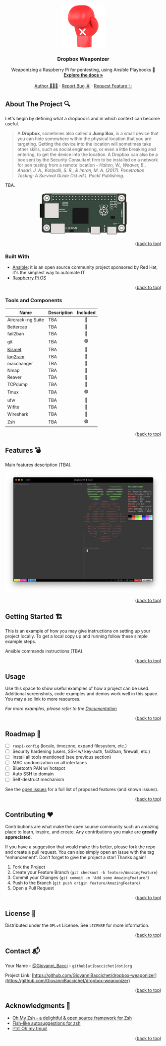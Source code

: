 <!-- Improved compatibility of back to top link: See: https://github.com/othneildrew/Best-README-Template/pull/73 -->
<a name="readme-top"></a>
<!--
*** Thanks for checking out the Best-README-Template. If you have a suggestion
*** that would make this better, please fork the repo and create a pull request
*** or simply open an issue with the tag "enhancement".
*** Don't forget to give the project a star!
*** Thanks again! Now go create something AMAZING! :D
-->


<!-- PROJECT LOGO -->
<br />
<div align="center">
  <a href="https://github.com/GiovanniBaccichet/dropbox-weaponizer">
    <img src="media/boxing_glove.png" alt="Logo" height="140">
  </a>

<h3 align="center">Dropbox Weaponizer</h3>

  <p align="center">
    Weaponizing a Raspberry Pi for pentesting, using Ansible Playbooks 🥊
    <br />
    <a href="https://docs.ansible.com/"><strong>Explore the docs »</strong></a>
    <br />
    <br />
    <a href="https://github.com/GiovanniBaccichet/">Author 👨🏻‍💻</a>
    ·
    <a href="https://github.com/GiovanniBaccichet/dropbox-weaponizer/issues">Report Bug 🪳</a>
    ·
    <a href="https://github.com/GiovanniBaccichet/dropbox-weaponizer/issues">Request Feature ✨</a>
  </p>
</div>



<!-- TABLE OF CONTENTS -->




<!-- ABOUT THE PROJECT -->
## About The Project 🔍

Let's begin by defining what a dropbox is and in which context can become useful.

> A **Dropbox**, sometimes also called a **Jump Box**, is a small device that you can hide somewhere within the physical location that you are targeting. Getting the device into the location will sometimes take other skills, such as social engineering, or even a little breaking and entering, to get the device into the location. A Dropbox can also be a box sent by the Security Consultant firm to be installed on a network for pen testing from a remote location - *Halton, W., Weaver, B., Ansari, J. A., Kotipalli, S. R., & Imran, M. A. (2017). Penetration Testing: A Survival Guide (1st ed.). Packt Publishing*.

TBA.

<p align="center">
  <img src="media/rpi-zero.png" alt="rpi-zero" height="140"/>
</p>


<p align="right">(<a href="#readme-top">back to top</a>)</p>



### Built With

- [Ansible](https://www.ansible.com/): it is an open source community project sponsored by Red Hat, it's the simplest way to automate IT
- [Raspberry Pi OS](https://www.raspberrypi.com/software/)

<p align="right">(<a href="#readme-top">back to top</a>)</p>

### Tools and Components

| Name   |      Description      | Included |
|----------|-------------|:------:|
| Aircrack-ng Suite |  TBA | 🔴 |
| Bettercap |    TBA   |  🔴 |
| fail2ban | TBA |    🔴 |
| git | TBA |    🟢 |
| [Kismet](https://www.kismetwireless.net/) | TBA |    🔴 |
| [log2ram](https://github.com/azlux/log2ram) | TBA |    🔴 |
| macchanger | TBA |    🔴 |
| Nmap | TBA |    🔴 |
| Reaver | TBA |    🔴 |
| TCPdump | TBA |    🔴 |
| Tmux | TBA |    🟢 |
| ufw | TBA |    🔴 |
| Wifite | TBA |    🔴 |
| Wireshark | TBA |    🔴 |
| Zsh | TBA |    🟢 |


<p align="right">(<a href="#readme-top">back to top</a>)</p>


<!-- FEATURES -->
## Features 💣

Main features description (TBA).

<p align="center">
  <img src="media/tmux.png" alt="tmux" />
</p>

<p align="right">(<a href="#readme-top">back to top</a>)</p>


<!-- GETTING STARTED -->
## Getting Started 🏗

This is an example of how you may give instructions on setting up your project locally.
To get a local copy up and running follow these simple example steps.

Ansible commands instructions (TBA).

<p align="right">(<a href="#readme-top">back to top</a>)</p>



<!-- USAGE EXAMPLES -->
## Usage 

Use this space to show useful examples of how a project can be used. Additional screenshots, code examples and demos work well in this space. You may also link to more resources.

_For more examples, please refer to the [Documentation](https://example.com)_

<p align="right">(<a href="#readme-top">back to top</a>)</p>



<!-- ROADMAP -->
## Roadmap 🚸

- [ ] `raspi-config` (locale, timezone, expand filesystem, etc.)
- [ ] Security hardening (users, SSH w/ key-auth, fail2ban, firewall, etc.)
- [ ] Install all tools mentioned (see previous section)
- [ ] MAC randomization on all interfaces
- [ ] Bluetooth PAN w/ hotspot
- [ ] Auto SSH to domain
- [ ] Self-destruct mechanism

See the [open issues](https://github.com/GiovanniBaccichet/dropbox-weaponizer/issues) for a full list of proposed features (and known issues).

<p align="right">(<a href="#readme-top">back to top</a>)</p>



<!-- CONTRIBUTING -->
## Contributing ♥️

Contributions are what make the open source community such an amazing place to learn, inspire, and create. Any contributions you make are **greatly appreciated**.

If you have a suggestion that would make this better, please fork the repo and create a pull request. You can also simply open an issue with the tag "enhancement".
Don't forget to give the project a star! Thanks again!

1. Fork the Project
2. Create your Feature Branch (`git checkout -b feature/AmazingFeature`)
3. Commit your Changes (`git commit -m 'Add some AmazingFeature'`)
4. Push to the Branch (`git push origin feature/AmazingFeature`)
5. Open a Pull Request

<p align="right">(<a href="#readme-top">back to top</a>)</p>



<!-- LICENSE -->
## License 📑

Distributed under the `GPLv3` License. See `LICENSE` for more information.

<p align="right">(<a href="#readme-top">back to top</a>)</p>



<!-- CONTACT -->
## Contact 📬

Your Name - [@Giovanni_Bacci](https://twitter.com/Giovanni_Bacci) - `github[at]baccichet[dot]org`

Project Link: [https://github.com/GiovanniBaccichet/dropbox-weaponizer](https://github.com/GiovanniBaccichet/dropbox-weaponizer)

<p align="right">(<a href="#readme-top">back to top</a>)</p>



<!-- ACKNOWLEDGMENTS -->
## Acknowledgments 📓

* [Oh My Zsh - a delightful & open source framework for Zsh](https://ohmyz.sh/)
* [Fish-like autosuggestions for zsh](https://github.com/zsh-users/zsh-autosuggestions)
* [🇫🇷 Oh my tmux!](https://github.com/gpakosz/.tmux)

<p align="right">(<a href="#readme-top">back to top</a>)</p>
